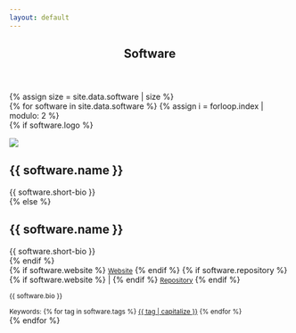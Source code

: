 ```yaml
---
layout: default
---
```


<!-- Main -->
<article id="main">
<header class="major container" markdown="1">

# Software

</header>

<section class="wrapper card style4 container">
{% assign size = site.data.software | size %}
<div class="item-row row">
{% for software in site.data.software %}
{% assign i = forloop.index | modulo: 2 %}

<div class="item mb-4 col-12 col-lg-6">
<div class="media border border-bottom-0 rounded-top">
{% if software.logo %}
  <div class="col-4 align-self-center"><img style="padding-top:15px;max-width:100%;height:auto" src="{{ software.logo }}"></div>
  <div class="col-8 media-body">
  <h2>{{ software.name }}</h2>
  <div>{{ software.short-bio }}</div>
{% else %}
  <div class="col-12 media-body">
  <h2>{{ software.name }}</h2>
  <div>{{ software.short-bio }}</div>
{% endif %}
<div>
{% if software.website %}
<small><a class="nodec" href="{{ software.website }}"><span class="fa fa-desktop"></span> Website</a></small>
{% endif %}
{% if software.repository %}
  {% if software.website %} | {% endif %}
  <small><a class="nodec" href="{{ software.repository.link | default: software.repository }}"><span class="{{ software.repository.icon | default: "fas fa-code-branch" }}"></span> Repository</a></small>
{% endif %}
</div>
</div>
</div>
<div class="border rounded-bottom border-top-0 pt-3 col-12">
  <p style="text-align:justify;" class="hyphenate"><small>{{ software.bio }}</small></p>
<div class="pb-4">
  <small>Keywords:
    {% for tag in software.tags %}
    <a href="/publications/#keyword_{{tag}}" class="nodec badge badge-light">{{ tag | capitalize }}</a>
  {% endfor %}</small>
</div>
</div>
</div>
{% endfor %}
</div>
</section>
</article>

<script>
jQuery(document).ready(function($) {
  $('.item-row').masonry({
    itemSelector : '.item'
  });  
});
</script>